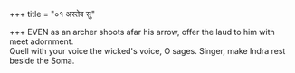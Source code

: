 +++
title = "०१ अस्तेव सु"

+++
EVEN as an archer shoots afar his arrow, offer the laud to him with meet adornment.  
     Quell with your voice the wicked's voice, O sages. Singer, make Indra rest beside the Soma.